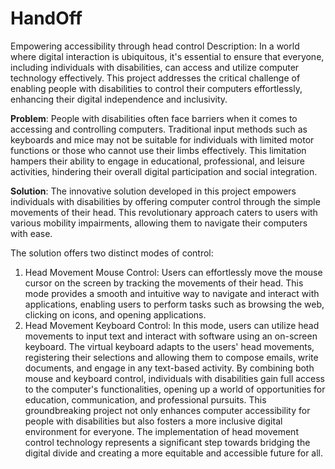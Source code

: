 # HandOff
Empowering accessibility through head control
Description: In a world where digital interaction is ubiquitous, it's essential to ensure that everyone, 
including individuals with disabilities, can access and utilize computer technology effectively. 
This project addresses the critical challenge of enabling people with disabilities to control their
computers effortlessly, enhancing their digital independence and inclusivity.

**Problem**:
People with disabilities often face barriers when it comes to accessing and controlling computers.
Traditional input methods such as keyboards and mice may not be suitable for individuals with limited 
motor functions or those who cannot use their limbs effectively.
This limitation hampers their ability to engage in educational, professional, and leisure activities,
hindering their overall digital participation and social integration.

**Solution**:
The innovative solution developed in this project empowers individuals with disabilities by offering computer control
through the simple movements of their head. This revolutionary approach caters to users with various mobility 
impairments, allowing them to navigate their computers with ease.

The solution offers two distinct modes of control:
1. Head Movement Mouse Control: Users can effortlessly move the mouse cursor on the screen by tracking the movements of their head.
   This mode provides a smooth and intuitive way to navigate and interact with applications, enabling users to perform tasks such
   as browsing the web, clicking on icons, and opening applications.
2. Head Movement Keyboard Control: In this mode, users can utilize head movements to input text and interact with
   software using an on-screen keyboard.
   The virtual keyboard adapts to the users' head movements, registering their selections and allowing them to compose emails,
   write documents, and engage in any text-based activity.
   By combining both mouse and keyboard control, individuals with disabilities gain full access to the computer's functionalities,
   opening up a world of opportunities for education, communication, and professional pursuits.  This groundbreaking project not only enhances
   computer accessibility for people with disabilities but also fosters a more inclusive digital environment for everyone.
   The implementation of head movement control technology represents a significant step towards bridging the digital divide
   and creating a more equitable and accessible future for all.
